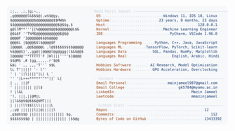 <picture>
  <source srcset="https://raw.githubusercontent.com/mmazinjameel/mmazinjameel/main/dark_mode.svg?v=1753697589" media="(prefers-color-scheme: dark)">
  <img src="https://raw.githubusercontent.com/mmazinjameel/mmazinjameel/main/light_mode.svg?v=1753697589">
</picture>
